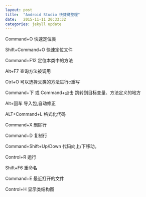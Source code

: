 ```yaml
---
layout: post
title:  "Android Studio 快捷键整理"
date:   2015-11-11 20:33:32
categories: jekyll update
---
```

Command+O
快速定位类

Shift+Command+O
快速定位文件

Command+F12
定位本类中的方法

Alt+F7 
查询方法被调用

Ctrl+O
可以选择父类的方法进行c重写

Command+下 或 Command+点击
跳转到目标变量、方法定义的地方

Alt+回车
导入包,自动修正

ALT+Command+L
格式化代码

Command+X 删除行

Command+D 复制行

Command+Shift+Up/Down 代码向上/下移动。

Control+R 运行


Shift+F6 重命名

Command+E 最近打开的文件

Control+H 显示类结构图
